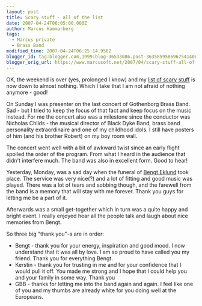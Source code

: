```yaml
---
layout: post
title: Scary stuff - all of the list
date: 2007-04-24T06:05:00.000Z
author: Marcus Hammarberg
tags:
  - Marcus private
  - Brass Band
modified_time: 2007-04-24T06:25:14.958Z
blogger_id: tag:blogger.com,1999:blog-36533086.post-3635859586967541408
blogger_orig_url: https://www.marcusoft.net/2007/04/scary-stuff-all-of-list.html
---
```


OK,
the weekend is over (yes, prolonged I know) and my [list of scary
stuff](http://marcushammarberg.blogspot.com/2007/04/also-i-am-now-entering-one-of-more.html)
is now down to almost nothing. Which I take that I am not afraid of
nothing anymore - good!

On Sunday I was presenter on the last concert of Gothenborg
Brass Band. Sad - but I tried to keep the focus of that fact and keep
focus on the music instead. For me the concert also was a milestone
since the conductor was Nicholas Childs - the musical director of
Black Dyke Band, brass band personality extraordinaire and one of my
childhood idols. I still have posters of him (and his brother Robert) on
my boy room wall.

The concert went well with a bit of awkward twist since an early flight
spoiled the order of the program. From what I heard in the audience that
didn't interfere much. The band was also in excellent form. Good to
hear!

Yesterday, Monday, was a sad day when the funeral of [Bengt Eklund](http://marcushammarberg.blogspot.com/2007/04/bengt-eklund.html)
took place. The service was very nice(?) and a lot of fitting and good
music was played. There was a lot of tears and sobbing though, and the
farewell from the band is a memory that will stay with me forever. Thank
you guys for letting me be a part of it.

Afterwards was a small get-together which in turn was a quite happy and
bright event. I really enjoyed hear all the people talk and laugh about
nice memories from Bengt.

So three big "thank you"-s are in order:

- Bengt - thank you for your energy, inspiration and good mood. I now
  understand that it was all by love. I am so proud to have called you
  my friend. Thank you for everything Bengt.
- Kerstin - thank you for trusting in me and for your confidence that
  I would pull it off. You made me strong and I hope that I could help
  you and your family in some way. Thank you
- GBB -
  thanks for letting me into the band again and again. I feel like one
  of you and my thumbs are already white for you doing well at the
  Europeans.
